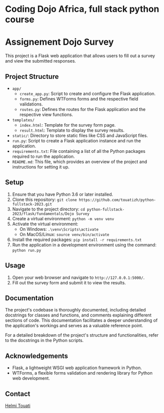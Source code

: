 # Coding Dojo Africa, full stack python course
# Assignement Dojo Survey

This project is a Flask web application that allows users to fill out a survey and view the submitted responses.

## Project Structure

- `app/`
  - `create_app.py`: Script to create and configure the Flask application.
  - `forms.py`: Defines WTForms forms and the respective field validations.
  - `routes.py`: Defines the routes for the Flask application and the respective view functions.
- `templates/`
  - `index.html`: Template for the survey form page.
  - `result.html`: Template to display the survey results.
- `static/`: Directory to store static files like CSS and JavaScript files.
- `run.py`: Script to create a Flask application instance and run the application.
- `requirements.txt`: File containing a list of all the Python packages required to run the application.
- `README.md`: This file, which provides an overview of the project and instructions for setting it up.

## Setup

1. Ensure that you have Python 3.6 or later installed.
2. Clone this repository: `git clone https://github.com/touatizh/python-fullstack-2023.git`
3. Navigate to the project directory: `cd python-fullstack-2023/flask/fundamentals/Dojo Survey`
4. Create a virtual environment: `python -m venv venv`
5. Activate the virtual environment:
   - On Windows: `.\venv\Scripts\activate`
   - On MacOS/Linux: `source venv/bin/activate`
6. Install the required packages: `pip install -r requirements.txt`
7. Run the application in a development environment using the command: `python run.py`

## Usage

1. Open your web browser and navigate to `http://127.0.0.1:5000/`.
2. Fill out the survey form and submit it to view the results.

## Documentation

The project's codebase is thoroughly documented, including detailed docstrings for classes and functions, and comments explaining different sections of code. This documentation facilitates a deeper understanding of the application's workings and serves as a valuable reference point.

For a detailed breakdown of the project's structure and functionalities, refer to the docstrings in the Python scripts.

## Acknowledgements

- Flask, a lightweight WSGI web application framework in Python.
- WTForms, a flexible forms validation and rendering library for Python web development.

## Contact

[Helmi Touati](mailto:touatizh@gmail.com)

